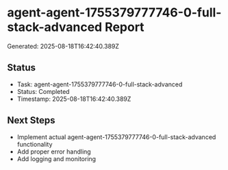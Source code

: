 # agent-agent-1755379777746-0-full-stack-advanced Report

Generated: 2025-08-18T16:42:40.389Z

## Status
- Task: agent-agent-1755379777746-0-full-stack-advanced
- Status: Completed
- Timestamp: 2025-08-18T16:42:40.389Z

## Next Steps
- Implement actual agent-agent-1755379777746-0-full-stack-advanced functionality
- Add proper error handling
- Add logging and monitoring
